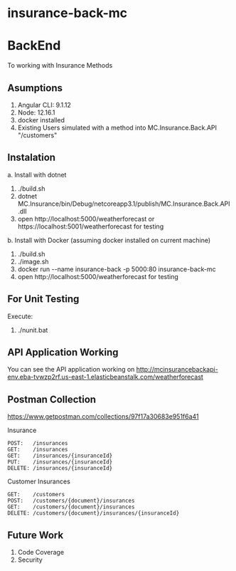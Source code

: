 # insurance-back-mc

# BackEnd

To working with Insurance Methods

## Asumptions

1. Angular CLI: 9.1.12
2. Node: 12.16.1
3. docker installed
4. Existing Users simulated with a method into MC.Insurance.Back.API "/customers"


## Instalation

a. Install with dotnet

1. ./build.sh
2. dotnet MC.Insurance/bin/Debug/netcoreapp3.1/publish/MC.Insurance.Back.API.dll
3. open http://localhost:5000/weatherforecast or https://localhost:5001/weatherforecast for testing

b. Install with Docker (assuming docker installed on current machine)

1. ./build.sh
2. ./image.sh
2. docker run --name insurance-back -p 5000:80 insurance-back-mc
3. open http://localhost:5000/weatherforecast for testing


## For Unit Testing

  Execute:
  
  1. ./nunit.bat


## API Application Working

You can see the API application working on http://mcinsurancebackapi-env.eba-tvwzp2rf.us-east-1.elasticbeanstalk.com/weatherforecast

## Postman Collection

https://www.getpostman.com/collections/97f17a30683e951f6a41

Insurance

	POST: 	/insurances
	GET: 	/insurances
	GET:	/insurances/{insuranceId}
	PUT:	/insurances/{insuranceId}
	DELETE:	/insurances/{insuranceId}
	
Customer Insurances

	GET:	/customers
	POST:	/customers/{document}/insurances
	GET:	/customers/{document}/insurances
	DELETE:	/customers/{document}/insurances/{insuranceId}

  
## Future Work

1. Code Coverage
2. Security


